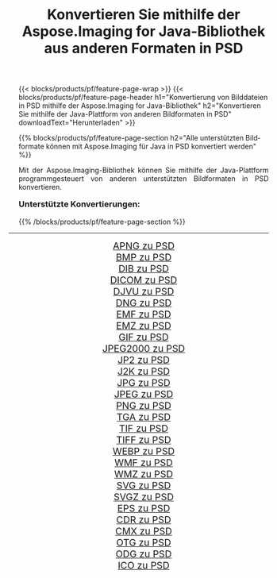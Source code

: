 ﻿---
title: Konvertieren Sie mithilfe der Aspose.Imaging for Java-Bibliothek aus anderen Formaten in PSD 
weight: 3920
url: /de/java/conversion/to/psd/ 
lang: de
langdirlevel: 2
locales: zh-hans,ja,it,ru,de,es,fr,nl,id,lt,pl,pt,vi,tr,ko,zh-hant,ar,hi,th,sv,cs,uk,he
description: Mit Aspose.Imaging können Sie mithilfe von Java aus anderen Formaten in PSD konvertieren
---

{{< blocks/products/pf/feature-page-wrap >}}
{{< blocks/products/pf/feature-page-header h1="Konvertierung von Bilddateien in PSD mithilfe der Aspose.Imaging for Java-Bibliothek" h2="Konvertieren Sie mithilfe der Java-Plattform von anderen Bildformaten in PSD" downloadText="Herunterladen" >}}


{{% blocks/products/pf/feature-page-section  h2="Alle unterstützten Bildformate können mit Aspose.Imaging für Java in PSD konvertiert werden" %}}
<p align=justify>Mit der Aspose.Imaging-Bibliothek können Sie mithilfe der Java-Plattform programmgesteuert von anderen unterstützten Bildformaten in PSD konvertieren.</p>
<h3 style="margin-top:16px;">
Unterstützte Konvertierungen:
</h3>
{{% /blocks/products/pf/feature-page-section %}}
<div class="container-fluid productfamilypage bg-gray">
    <div class="convertypes bg-gray agp-content section">
        <div class="container">
		<hr style="margin-left:-20px;"/>
		<div class="row other-converters" style="gap: 10px;font-size: 19px;text-align:center;">
		    <div class='col-md-3 other-converter remove-lp remove-rp'><a href="/imaging/de/java/conversion/apng-to-psd/" style="padding:15px;">APNG zu PSD</a></div>
<div class='col-md-3 other-converter remove-lp remove-rp'><a href="/imaging/de/java/conversion/bmp-to-psd/" style="padding:15px;">BMP zu PSD</a></div>
<div class='col-md-3 other-converter remove-lp remove-rp'><a href="/imaging/de/java/conversion/dib-to-psd/" style="padding:15px;">DIB zu PSD</a></div>
<div class='col-md-3 other-converter remove-lp remove-rp'><a href="/imaging/de/java/conversion/dicom-to-psd/" style="padding:15px;">DICOM zu PSD</a></div>
<div class='col-md-3 other-converter remove-lp remove-rp'><a href="/imaging/de/java/conversion/djvu-to-psd/" style="padding:15px;">DJVU zu PSD</a></div>
<div class='col-md-3 other-converter remove-lp remove-rp'><a href="/imaging/de/java/conversion/dng-to-psd/" style="padding:15px;">DNG zu PSD</a></div>
<div class='col-md-3 other-converter remove-lp remove-rp'><a href="/imaging/de/java/conversion/emf-to-psd/" style="padding:15px;">EMF zu PSD</a></div>
<div class='col-md-3 other-converter remove-lp remove-rp'><a href="/imaging/de/java/conversion/emz-to-psd/" style="padding:15px;">EMZ zu PSD</a></div>
<div class='col-md-3 other-converter remove-lp remove-rp'><a href="/imaging/de/java/conversion/gif-to-psd/" style="padding:15px;">GIF zu PSD</a></div>
<div class='col-md-3 other-converter remove-lp remove-rp'><a href="/imaging/de/java/conversion/jpeg2000-to-psd/" style="padding:15px;">JPEG2000 zu PSD</a></div>
<div class='col-md-3 other-converter remove-lp remove-rp'><a href="/imaging/de/java/conversion/jp2-to-psd/" style="padding:15px;">JP2 zu PSD</a></div>
<div class='col-md-3 other-converter remove-lp remove-rp'><a href="/imaging/de/java/conversion/j2k-to-psd/" style="padding:15px;">J2K zu PSD</a></div>
<div class='col-md-3 other-converter remove-lp remove-rp'><a href="/imaging/de/java/conversion/jpg-to-psd/" style="padding:15px;">JPG zu PSD</a></div>
<div class='col-md-3 other-converter remove-lp remove-rp'><a href="/imaging/de/java/conversion/jpeg-to-psd/" style="padding:15px;">JPEG zu PSD</a></div>
<div class='col-md-3 other-converter remove-lp remove-rp'><a href="/imaging/de/java/conversion/png-to-psd/" style="padding:15px;">PNG zu PSD</a></div>
<div class='col-md-3 other-converter remove-lp remove-rp'><a href="/imaging/de/java/conversion/tga-to-psd/" style="padding:15px;">TGA zu PSD</a></div>
<div class='col-md-3 other-converter remove-lp remove-rp'><a href="/imaging/de/java/conversion/tif-to-psd/" style="padding:15px;">TIF zu PSD</a></div>
<div class='col-md-3 other-converter remove-lp remove-rp'><a href="/imaging/de/java/conversion/tiff-to-psd/" style="padding:15px;">TIFF zu PSD</a></div>
<div class='col-md-3 other-converter remove-lp remove-rp'><a href="/imaging/de/java/conversion/webp-to-psd/" style="padding:15px;">WEBP zu PSD</a></div>
<div class='col-md-3 other-converter remove-lp remove-rp'><a href="/imaging/de/java/conversion/wmf-to-psd/" style="padding:15px;">WMF zu PSD</a></div>
<div class='col-md-3 other-converter remove-lp remove-rp'><a href="/imaging/de/java/conversion/wmz-to-psd/" style="padding:15px;">WMZ zu PSD</a></div>
<div class='col-md-3 other-converter remove-lp remove-rp'><a href="/imaging/de/java/conversion/svg-to-psd/" style="padding:15px;">SVG zu PSD</a></div>
<div class='col-md-3 other-converter remove-lp remove-rp'><a href="/imaging/de/java/conversion/svgz-to-psd/" style="padding:15px;">SVGZ zu PSD</a></div>
<div class='col-md-3 other-converter remove-lp remove-rp'><a href="/imaging/de/java/conversion/eps-to-psd/" style="padding:15px;">EPS zu PSD</a></div>
<div class='col-md-3 other-converter remove-lp remove-rp'><a href="/imaging/de/java/conversion/cdr-to-psd/" style="padding:15px;">CDR zu PSD</a></div>
<div class='col-md-3 other-converter remove-lp remove-rp'><a href="/imaging/de/java/conversion/cmx-to-psd/" style="padding:15px;">CMX zu PSD</a></div>
<div class='col-md-3 other-converter remove-lp remove-rp'><a href="/imaging/de/java/conversion/otg-to-psd/" style="padding:15px;">OTG zu PSD</a></div>
<div class='col-md-3 other-converter remove-lp remove-rp'><a href="/imaging/de/java/conversion/odg-to-psd/" style="padding:15px;">ODG zu PSD</a></div>
<div class='col-md-3 other-converter remove-lp remove-rp'><a href="/imaging/de/java/conversion/ico-to-psd/" style="padding:15px;">ICO zu PSD</a></div>
                </div>
        </div>
    </div>
</div>
<br/>

